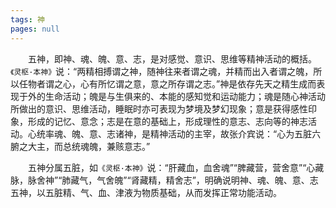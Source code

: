 ```yaml
---
tags: 神
pages: null
---
```

&emsp;&emsp;五神，即神、魂、魄、意、志，是对感觉、意识、思维等精神活动的概括。`《灵枢·本神》`说：“两精相搏谓之神，随神往来者谓之魂，并精而出入者谓之魄，所以任物者谓之心，心有所忆谓之意，意之所存谓之志。”神是依存先天之精生成而表现于外的生命活动；魄是与生俱来的、本能的感知觉和运动能力；魂是随心神活动所做出的意识、思维活动，睡眠时亦可表现为梦境及梦幻现象；意是获得感性印象，形成的记忆、意念；志是在意的基础上，形成理性的意志、志向等的神志活动。心统率魂、魄、意、志诸神，是精神活动的主宰，故张介宾说：“心为五脏六腑之大主，而总统魂魄，兼赅意志。”

&emsp;&emsp;五神分属五脏，如`《灵枢·本神》`说：“肝藏血，血舍魂”“脾藏营，营舍意”“心藏脉，脉舍神”“肺藏气，气舍魄”“肾藏精，精舍志”，明确说明神、魂、魄、意、志五神，以五脏精、气、血、津液为物质基础，从而发挥正常功能活动。